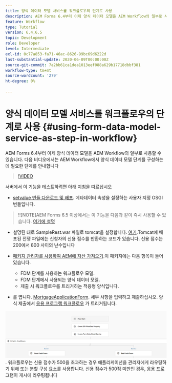 ```yaml
---
title: 양식 데이터 모델 서비스를 워크플로우의 단계로 사용
description: AEM Forms 6.4부터 이제 양식 데이터 모델을 AEM Workflow의 일부로 사용할 수 있습니다. 다음 비디오에서는 AEM Workflow에서 양식 데이터 모델 단계를 구성하는 데 필요한 단계를 안내합니다.
feature: Workflow
type: Tutorial
version: 6.4,6.5
topic: Development
role: Developer
level: Intermediate
exl-id: 0c77a853-fa71-46ac-8626-99bc69d6222d
last-substantial-update: 2020-06-09T00:00:00Z
source-git-commit: 7a2bb61ca1dea1013eef088a629b17718dbbf381
workflow-type: tm+mt
source-wordcount: '279'
ht-degree: 0%

---
```


# 양식 데이터 모델 서비스를 워크플로우의 단계로 사용 {#using-form-data-model-service-as-step-in-workflow}

AEM Forms 6.4부터 이제 양식 데이터 모델을 AEM Workflow의 일부로 사용할 수 있습니다. 다음 비디오에서는 AEM Workflow에서 양식 데이터 모델 단계를 구성하는 데 필요한 단계를 안내합니다


>[!VIDEO](https://video.tv.adobe.com/v/21719/?quality=9&learn=on)

서버에서 이 기능을 테스트하려면 아래 지침을 따르십시오
* [setvalue 번들 다운로드 및 배포](/help/forms/assets/common-osgi-bundles/SetValueApp.core-1.0-SNAPSHOT.jar). 메타데이터 속성을 설정하는 사용자 지정 OSGI 번들입니다.
>!![NOTE]AEM Forms 6.5 이상에서는 이 기능을 다음과 같이 즉시 사용할 수 있습니다. [여기에 설명](form-data-model-service-as-step-in-aem65-workflow-video-use.md)

* 설명된 대로 SampleRest.war 파일로 tomcat을 설정합니다. [여기](https://experienceleague.adobe.com/docs/experience-manager-learn/forms/ic-print-channel-tutorial/introduction.html).Tomcat에 배포된 전쟁 파일에는 신청자의 신용 점수를 반환하는 코드가 있습니다. 신용 점수는 200에서 800 사이의 난수입니다

* [패키지 관리자를 사용하여 AEM에 자산 가져오기](assets/invoke-fdm-as-service-step.zip).이 패키지에는 다음 항목이 들어 있습니다.

   * FDM 단계를 사용하는 워크플로우 모델.
   * FDM 단계에서 사용되는 양식 데이터 모델.
   * 제출 시 워크플로우를 트리거하는 적응형 양식입니다.
* 를 엽니다. [MortgageApplicationForm](http://localhost:4502/content/dam/formsanddocuments/loanapplication/jcr:content?wcmmode=disabled). 세부 사항을 입력하고 제출하십시오. 양식 제출에서 [응용 프로그램 워크플로우](http://http://localhost:4502/editor.html/conf/global/settings/workflow/models/LoanApplication2.html) 가 트리거됩니다.

![ workflow ](assets/fdm-as-service-step-workflow.PNG).
워크플로우는 신용 점수가 500을 초과하는 경우 애플리케이션을 관리자에게 라우팅하기 위해 또는 분할 구성 요소를 사용합니다. 신용 점수가 500점 미만인 경우, 응용 프로그램이 게시에 라우팅됩니다
